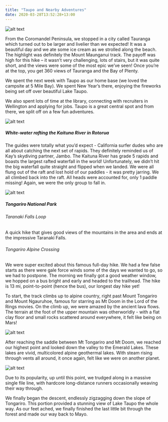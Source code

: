 ```yaml
---
title: "Taupo and Nearby Adventures"
date: 2020-03-28T13:52:28+13:00
---
```


![alt text](https://res.cloudinary.com/dqsylhojv/image/upload/w_700,q_auto/v1585359782/hanswustrack.com/taupo-and-nearby-adventures/IMG_7602_ektsav.jpg "View from Mount Maunganui")

From the Coromandel Peninsula, we stopped in a city called Tauranga which turned out to be larger and livelier than we expected! It was a beautiful day and we ate some ice cream as we strolled along the beach. The highlight was definitely the Mount Maunganui track. The payoff was high for this hike – it wasn’t very challenging, lots of stairs, but it was quite short, and the views were some of the most epic we’ve seen! Once you’re at the top, you get 360 views of Tauranga and the Bay of Plenty.

We spent the next week with Taupo as our home base (we loved the campsite at 5 Mile Bay). We spent New Year’s there, enjoying the fireworks being set off over beautiful Lake Taupo.

We also spent lots of time at the library, connecting with recruiters in Wellington and applying for jobs. Taupo is a great central spot and from there, we split off on a few fun adventures.

![alt text](https://res.cloudinary.com/dqsylhojv/image/upload/h_0.25,q_auto/v1585359758/hanswustrack.com/taupo-and-nearby-adventures/IMG_7937_kbok8q.jpg "1 in 20 boats flip")

##### White-water rafting the Kaituna River in Rotorua
The guides were totally what you’d expect - California surfer dudes who are all about catching the next set of rapids. They definitely reminded us of Kay’s skydiving partner, Jambo. The Kaituna River has grade 5 rapids and boasts the largest rafted waterfall in the world! Unfortunately, we didn’t hit the big waterfall quite straight and flipped when we landed. We were all flung out of the raft and lost hold of our paddles - it was pretty jarring. We all climbed back into the raft. All heads were accounted for, only 1 paddle missing! Again, we were the only group to fall in.

![alt text](https://res.cloudinary.com/dqsylhojv/image/upload/w_700,q_auto/v1585359704/hanswustrack.com/taupo-and-nearby-adventures/IMG_7931_zjoyd4.jpg "Mt Doom")

##### Tongariro National Park

###### Taranaki Falls Loop
A quick hike that gives good views of the mountains in the area and ends at the impressive Taranaki Falls.

###### Tongariro Alpine Crossing
We were super excited about this famous full-day hike. We had a few false starts as there were gale force winds some of the days we wanted to go, so we had to postpone. The morning we finally got a good weather window, we hopped on a bus bright and early and headed to the trailhead. The hike is 13 mi, point-to-point (hence the bus), our longest day hike yet!

To start, the track climbs up to alpine country, right past Mount Tongariro and Mount Ngauruhoe, famous for starring as Mt Doom in the Lord of the Rings movies. On the climb up, we were amazed by the ancient lava flows. The terrain at the foot of the upper mountain was otherworldly - with a flat clay floor and small rocks scattered around everywhere, it felt like being on Mars! 

![alt text](https://res.cloudinary.com/dqsylhojv/image/upload/h_0.25,q_auto/v1585359713/hanswustrack.com/taupo-and-nearby-adventures/IMG_7925_ckhisc.jpg "Emerald Lakes")

After reaching the saddle between Mt Tongariro and Mt Doom, we reached our highest point and looked down the valley to the Emerald Lakes. These lakes are vivid, multicolored alpine geothermal lakes. With steam rising through vents all around, it once again, felt like we were on another planet. 

![alt text](https://res.cloudinary.com/dqsylhojv/image/upload/w_700,q_auto/v1585360126/hanswustrack.com/taupo-and-nearby-adventures/IMG_9083_senskl.jpg "The line")

Due to its popularity, up until this point, we trudged along in a massive single file line, with hardcore long-distance runners occasionally weaving their way through. 

We finally began the descent, endlessly zigzagging down the slope of Tongariro. This portion provided a stunning view of Lake Taupo the whole way. As our feet ached, we finally finished the last little bit through the forest and made our way back to Mayo. 

